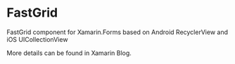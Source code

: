 # FastGrid
FastGrid component for Xamarin.Forms based on Android RecyclerView and iOS UICollectionView

More details can be found in Xamarin Blog.

